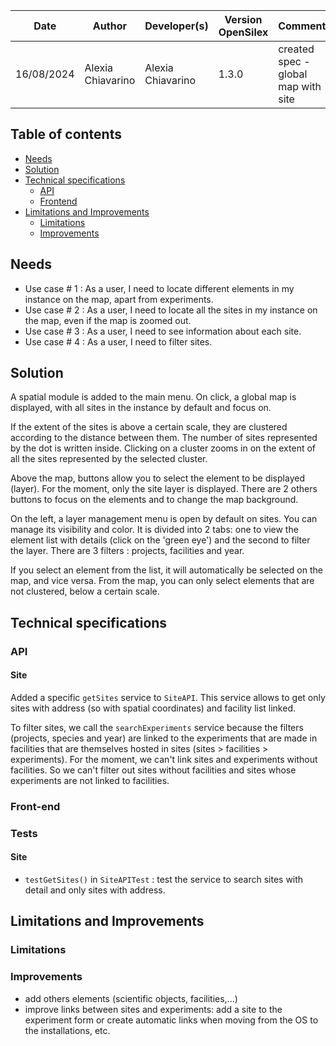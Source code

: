 | Date      |Author|Developer(s)| Version OpenSilex | Comment                             |
|-----------|------|------------|-------------------|-------------------------------------|
| 16/08/2024 |Alexia Chiavarino|Alexia Chiavarino| 1.3.0      | created spec - global map with site |

## Table of contents
* [Needs](#needs)
* [Solution](#solution)
* [Technical specifications](#technical-specifications)
    * [API](#api)
    * [Frontend](#frontend)
* [Limitations and Improvements](#limitations-and-improvements)
    * [Limitations](#limitations)
    * [Improvements](#possible-improvements)

## Needs

- Use case # 1 : As a user, I need to locate different elements in my instance on the map, apart from experiments.
- Use case # 2 : As a user, I need to locate all the sites in my instance on the map, even if the map is zoomed out.
- Use case # 3 : As a user, I need to see information about each site.
- Use case # 4 : As a user, I need to filter sites.

## Solution

A spatial module is added to the main menu. On click, a global map is displayed, with all sites in the instance by default and focus on.

If the extent of the sites is above a certain scale, they are clustered according to the distance between them. The number of sites represented by the dot is written inside. Clicking on a cluster zooms in on the extent of all the sites represented by the selected cluster.

Above the map, buttons allow you to select the element to be displayed (layer). For the moment, only the site layer is displayed. 
There are 2 others buttons to focus on the elements and to change the map background.

On the left, a layer management menu is open by default on sites. You can manage its visibility and color.
It is divided into 2 tabs: one to view the element list with details (click on the 'green eye') and the second to filter the layer. There are 3 filters : projects, facilities and year.

If you select an element from the list, it will automatically be selected on the map, and vice versa. From the map, you can only select elements that are not clustered, below a certain scale.

## Technical specifications
### API
#### Site
Added a specific `getSites` service to `SiteAPI`. This service allows to get only sites with address (so with spatial coordinates) and facility list linked.

To filter sites, we call the `searchExperiments` service because the filters (projects, species and year) are linked to the experiments that are made in facilities that are themselves hosted in sites (sites > facilities > experiments).
For the moment, we can't link sites and experiments without facilities. So we can't filter out sites without facilities and sites whose experiments are not linked to facilities.

### Front-end

### Tests
#### Site
- `testGetSites()` in `SiteAPITest` : test the service to search sites with detail and only sites with address.

## Limitations and Improvements
### Limitations
### Improvements

- add others elements (scientific objects, facilities,...)
- improve links between sites and experiments: add a site to the experiment form or create automatic links when moving from the OS to the installations, etc.
    